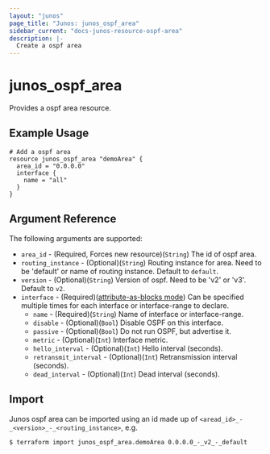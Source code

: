 ```yaml
---
layout: "junos"
page_title: "Junos: junos_ospf_area"
sidebar_current: "docs-junos-resource-ospf-area"
description: |-
  Create a ospf area
---
```


# junos_ospf_area

Provides a ospf area resource.

## Example Usage

```hcl
# Add a ospf area
resource junos_ospf_area "demoArea" {
  area_id = "0.0.0.0"
  interface {
    name = "all"
  }
}
```

## Argument Reference

The following arguments are supported:

* `area_id` - (Required, Forces new resource)(`String`) The id of ospf area.
* `routing_instance` - (Optional)(`String`) Routing instance for area. Need to be 'default' or name of routing instance. Default to `default`.
* `version` - (Optional)(`String`) Version of ospf. Need to be 'v2' or 'v3'. Default to `v2`.
* `interface` - (Required)([attribute-as-blocks mode](https://www.terraform.io/docs/configuration/attr-as-blocks.html)) Can be specified multiple times for each interface or interface-range to declare.
  * `name` - (Required)(`String`) Name of interface or interface-range.
  * `disable` - (Optional)(`Bool`) Disable OSPF on this interface.
  * `passive` - (Optional)(`Bool`) Do not run OSPF, but advertise it.
  * `metric` - (Optional)(`Int`) Interface metric.
  * `hello_interval` - (Optional)(`Int`) Hello interval (seconds).
  * `retransmit_interval` - (Optional)(`Int`) Retransmission interval (seconds).
  * `dead_interval` - (Optional)(`Int`) Dead interval (seconds).

## Import

Junos ospf area can be imported using an id made up of `<aread_id>_-_<version>_-_<routing_instance>`, e.g.

```
$ terraform import junos_ospf_area.demoArea 0.0.0.0_-_v2_-_default
```
